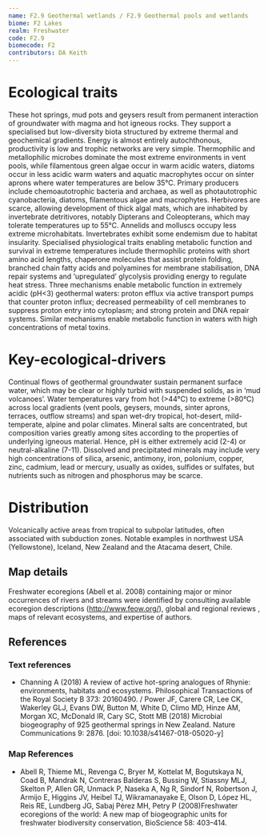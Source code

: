 ```yaml
---
name: F2.9 Geothermal wetlands / F2.9 Geothermal pools and wetlands
biome: F2 Lakes
realm: Freshwater
code: F2.9
biomecode: F2
contributors: DA Keith
---
```


# Ecological traits

 These hot springs, mud pots and geysers result from permanent interaction of groundwater with magma and hot igneous rocks. They support a specialised but low-diversity biota structured by extreme thermal and geochemical gradients. Energy is almost entirely autochthonous, productivity is low and trophic networks are very simple. Thermophilic and metallophilic microbes dominate the most extreme environments in vent pools, while filamentous green algae occur in warm acidic waters, diatoms occur in less acidic warm waters and aquatic macrophytes occur on sinter aprons where water temperatures are below 35°C. Primary producers include chemoautotrophic bacteria and archaea, as well as photautotrophic cyanobacteria, diatoms, filamentous algae and macrophytes. Herbivores are scarce, allowing development of thick algal mats, which are inhabited by invertebrate detritivores, notably Dipterans and Coleopterans, which may tolerate temperatures up to 55°C. Annelids and molluscs occupy less extreme microhabitats. Invertebrates exhibit some endemism due to habitat insularity. Specialised physiological traits enabling metabolic function and survival in extreme temperatures include thermophilic proteins with short amino acid lengths, chaperone molecules that assist protein folding, branched chain fatty acids and polyamines for membrane stabilisation, DNA repair systems and ‘upregulated’ glycolysis providing energy to regulate heat stress. Three mechanisms enable metabolic function in extremely acidic (pH<3) geothermal waters: proton efflux via active transport pumps that counter proton influx; decreased permeability of cell membranes to suppress proton entry into cytoplasm; and strong protein and DNA repair systems. Similar mechanisms enable metabolic function in waters with high concentrations of metal toxins.

# Key-ecological-drivers

Continual flows of geothermal groundwater sustain permanent surface water, which may be clear or highly turbid with suspended solids, as in ‘mud volcanoes’. Water temperatures vary from hot (>44°C) to extreme (>80°C) across local gradients (vent pools, geysers, mounds, sinter aprons, terraces, outflow streams) and span wet-dry tropical, hot-desert, mild-temperate, alpine and polar climates. Mineral salts are concentrated, but composition varies greatly among sites according to the properties of underlying igneous material. Hence, pH is either extremely acid (2-4) or neutral-alkaline (7-11). Dissolved and precipitated minerals may include very high concentrations of silica, arsenic, antimony, iron, polonium, copper, zinc, cadmium, lead or mercury, usually as oxides, sulfides or sulfates, but nutrients such as nitrogen and phosphorus may be scarce.

# Distribution

Volcanically active areas from tropical to subpolar latitudes, often associated with subduction zones. Notable examples in northwest USA (Yellowstone), Iceland, New Zealand and the Atacama desert, Chile.

## Map details

Freshwater ecoregions (Abell et al. 2008) containing major or minor occurrences of rivers and streams were identified by consulting available ecoregion descriptions (http://www.feow.org/),  global and regional reviews , maps of relevant ecosystems, and expertise of authors.

## References
### Text references
* Channing A (2018) A review of active hot-spring analogues of Rhynie: environments, habitats and ecosystems. Philosophical Transactions of the Royal Society B 373: 20160490. / Power JF, Carere CR, Lee CK, Wakerley GLJ, Evans DW, Button M, White D, Climo MD, Hinze AM, Morgan XC, McDonald IR, Cary SC, Stott MB (2018) Microbial biogeography of 925 geothermal springs in New Zealand. Nature Communications 9: 2876. [doi: 10.1038/s41467-018-05020-y]
### Map References
* Abell R, Thieme ML, Revenga C, Bryer M, Kottelat M, Bogutskaya N, Coad B, Mandrak N, Contreras Balderas S, Bussing W, Stiassny MLJ, Skelton P, Allen GR, Unmack P, Naseka A, Ng R, Sindorf N, Robertson J, Armijo E, Higgins JV, Heibel TJ, Wikramanayake E, Olson D, López HL, Reis RE, Lundberg JG, Sabaj Pérez MH, Petry P (2008)Freshwater ecoregions of the world: A new map of biogeographic units for freshwater biodiversity conservation, BioScience 58: 403–414.

